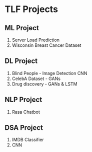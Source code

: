 # TLF Projects

## ML Project
1. Server Load Prediction
2. Wisconsin Breast Cancer Dataset

## DL Project
1. Blind People - Image Detection CNN
2. CelebA Dataset - GANs
3. Drug discovery - GANs & LSTM

## NLP Project
1. Rasa Chatbot

## DSA Project
1. IMDB Classifier
2. CNN
